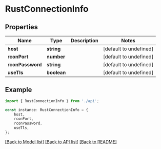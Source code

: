 # RustConnectionInfo


## Properties

Name | Type | Description | Notes
------------ | ------------- | ------------- | -------------
**host** | **string** |  | [default to undefined]
**rconPort** | **number** |  | [default to undefined]
**rconPassword** | **string** |  | [default to undefined]
**useTls** | **boolean** |  | [default to undefined]

## Example

```typescript
import { RustConnectionInfo } from './api';

const instance: RustConnectionInfo = {
    host,
    rconPort,
    rconPassword,
    useTls,
};
```

[[Back to Model list]](../README.md#documentation-for-models) [[Back to API list]](../README.md#documentation-for-api-endpoints) [[Back to README]](../README.md)

